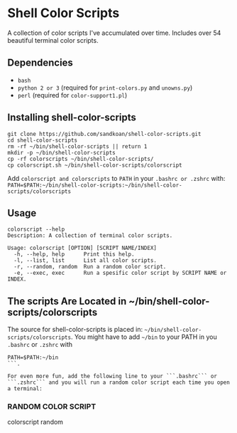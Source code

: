 # Shell Color Scripts
A collection of color scripts I've accumulated over time. Includes over 54 beautiful terminal color scripts.

## Dependencies
* ```bash```
* ```python 2 or 3``` (required for ```print-colors.py``` and ```unowns.py```)
* ```perl``` (required for ```color-support1.pl```)

## Installing shell-color-scripts
```
git clone https://github.com/sandkoan/shell-color-scripts.git
cd shell-color-scripts
rm -rf ~/bin/shell-color-scripts || return 1
mkdir -p ~/bin/shell-color-scripts
cp -rf colorscripts ~/bin/shell-color-scripts/
cp colorscript.sh ~/bin/shell-color-scripts/colorscript
```

Add ```colorscript and colorscripts``` to ```PATH``` in your ```.bashrc or .zshrc``` with:
```PATH=$PATH:~/bin/shell-color-scripts:~/bin/shell-color-scripts/colorscripts```

## Usage
```
colorscript --help
Description: A collection of terminal color scripts.

Usage: colorscript [OPTION] [SCRIPT NAME/INDEX]
  -h, --help, help    	Print this help.
  -l, --list, list    	List all color scripts.
  -r, --random, random	Run a random color script.
  -e, --exec, exec    	Run a spesific color script by SCRIPT NAME or INDEX.
```
## The scripts Are Located in ~/bin/shell-color-scripts/colorscripts

The source for shell-color-scripts is placed in: ```~/bin/shell-color-scripts/colorscripts```.
You might have to add ```~/bin``` to your PATH in you ```.bashrc``` or ```.zshrc``` with 
```
PATH=$PATH:~/bin
```.

For even more fun, add the following line to your ```.bashrc``` or ```.zshrc``` and you will run a random color script each time you open a terminal:
```
### RANDOM COLOR SCRIPT ###
colorscript random
```
